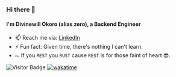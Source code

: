### Hi there 👋

<!--
**zerothebahdman/zerothebahdman** is a ✨ _special_ ✨ repository because its `README.md` (this file) appears on your GitHub profile.

![Profile views counter](https://caneco.dev/github-profile-view-counter.svg)
-->

#### I'm Divinewill Okoro (alias zero), a Backend Engineer

- 📫 Reach me via: [LinkedIn](https://www.linkedin.com/in/zerothebahdman/)
- ⚡️ Fun fact: Given time, there's nothing I can't learn.
- ⧜ If you `REST` you `RUST` cause `REST` is for those faint of heart 😎.
<p align='center'>
    

![Visitor Badge](https://visitor-badge.laobi.icu/badge?page_id=codewithdiv)
[![wakatime](https://wakatime.com/badge/user/e045c475-1441-4df4-87fa-b18630ebfa69.svg)](https://wakatime.com/@e045c475-1441-4df4-87fa-b18630ebfa69)
</p>
